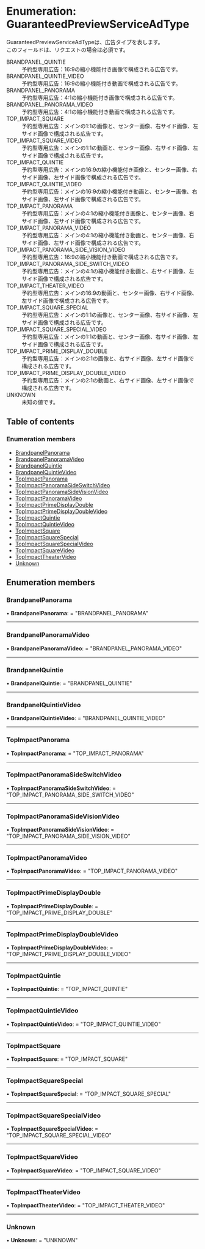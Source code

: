 # Enumeration: GuaranteedPreviewServiceAdType


<div lang=\"ja\"> GuaranteedPreviewServiceAdTypeは、広告タイプを表します。<br> このフィールドは、リクエストの場合は必須です。 </div>  <dl class=term>   <dt class=\"term__item\">BRANDPANEL_QUINTIE</dt>   <dd class=\"term__desc\"><span lang=\"ja\">予約型専用広告：16:9の縮小機能付き画像で構成される広告です。</span></dd>   <dt class=\"term__item\">BRANDPANEL_QUINTIE_VIDEO</dt>   <dd class=\"term__desc\"><span lang=\"ja\">予約型専用広告：16:9の縮小機能付き動画で構成される広告です。</span></dd>   <dt class=\"term__item\">BRANDPANEL_PANORAMA</dt>   <dd class=\"term__desc\"><span lang=\"ja\">予約型専用広告：4:1の縮小機能付き画像で構成される広告です。</span></dd>   <dt class=\"term__item\">BRANDPANEL_PANORAMA_VIDEO</dt>   <dd class=\"term__desc\"><span lang=\"ja\">予約型専用広告：4:1の縮小機能付き動画で構成される広告です。</span></dd>   <dt class=\"term__item\">TOP_IMPACT_SQUARE</dt>   <dd class=\"term__desc\"><span lang=\"ja\">予約型専用広告：メインの1:1の画像と、センター画像、右サイド画像、左サイド画像で構成される広告です。</span></dd>   <dt class=\"term__item\">TOP_IMPACT_SQUARE_VIDEO</dt>   <dd class=\"term__desc\"><span lang=\"ja\">予約型専用広告：メインの1:1の動画と、センター画像、右サイド画像、左サイド画像で構成される広告です。</span></dd>   <dt class=\"term__item\">TOP_IMPACT_QUINTIE</dt>   <dd class=\"term__desc\"><span lang=\"ja\">予約型専用広告：メインの16:9の縮小機能付き画像と、センター画像、右サイド画像、左サイド画像で構成される広告です。</span></dd>   <dt class=\"term__item\">TOP_IMPACT_QUINTIE_VIDEO</dt>   <dd class=\"term__desc\"><span lang=\"ja\">予約型専用広告：メインの16:9の縮小機能付き動画と、センター画像、右サイド画像、左サイド画像で構成される広告です。</span></dd>   <dt class=\"term__item\">TOP_IMPACT_PANORAMA</dt>   <dd class=\"term__desc\"><span lang=\"ja\">予約型専用広告：メインの4:1の縮小機能付き画像と、センター画像、右サイド画像、左サイド画像で構成される広告です。</span></dd>   <dt class=\"term__item\">TOP_IMPACT_PANORAMA_VIDEO</dt>   <dd class=\"term__desc\"><span lang=\"ja\">予約型専用広告：メインの4:1の縮小機能付き動画と、センター画像、右サイド画像、左サイド画像で構成される広告です。</span></dd>   <dt class=\"term__item\">TOP_IMPACT_PANORAMA_SIDE_VISION_VIDEO</dt>   <dd class=\"term__desc\"><span lang=\"ja\">予約型専用広告：16:9の縮小機能付き動画で構成される広告です。</span></dd>   <dt class=\"term__item\">TOP_IMPACT_PANORAMA_SIDE_SWITCH_VIDEO</dt>   <dd class=\"term__desc\"><span lang=\"ja\">予約型専用広告：メインの4:1の縮小機能付き動画と、右サイド画像、左サイド画像で構成される広告です。</span></dd>   <dt class=\"term__item\">TOP_IMPACT_THEATER_VIDEO</dt>   <dd class=\"term__desc\"><span lang=\"ja\">予約型専用広告：メインの16:9の動画と、センター画像、右サイド画像、左サイド画像で構成される広告です。</span></dd>   <dt class=\"term__item\">TOP_IMPACT_SQUARE_SPECIAL</dt>   <dd class=\"term__desc\"><span lang=\"ja\">予約型専用広告：メインの1:1の画像と、センター画像、右サイド画像、左サイド画像で構成される広告です。</span></dd>   <dt class=\"term__item\">TOP_IMPACT_SQUARE_SPECIAL_VIDEO</dt>   <dd class=\"term__desc\"><span lang=\"ja\">予約型専用広告：メインの1:1の動画と、センター画像、右サイド画像、左サイド画像で構成される広告です。</span></dd>   <dt class=\"term__item\">TOP_IMPACT_PRIME_DISPLAY_DOUBLE</dt>   <dd class=\"term__desc\"><span lang=\"ja\">予約型専用広告：メインの2:1の画像と、右サイド画像、左サイド画像で構成される広告です。</span></dd>   <dt class=\"term__item\">TOP_IMPACT_PRIME_DISPLAY_DOUBLE_VIDEO</dt>   <dd class=\"term__desc\"><span lang=\"ja\">予約型専用広告：メインの2:1の動画と、右サイド画像、左サイド画像で構成される広告です。</span></dd>   <dt class=\"term__item\">UNKNOWN</dt>   <dd class=\"term__desc\"><span lang=\"ja\">未知の値です。</span></dd> </dl>

## Table of contents

### Enumeration members

- [BrandpanelPanorama](guaranteedpreviewserviceadtype.md#brandpanelpanorama)
- [BrandpanelPanoramaVideo](guaranteedpreviewserviceadtype.md#brandpanelpanoramavideo)
- [BrandpanelQuintie](guaranteedpreviewserviceadtype.md#brandpanelquintie)
- [BrandpanelQuintieVideo](guaranteedpreviewserviceadtype.md#brandpanelquintievideo)
- [TopImpactPanorama](guaranteedpreviewserviceadtype.md#topimpactpanorama)
- [TopImpactPanoramaSideSwitchVideo](guaranteedpreviewserviceadtype.md#topimpactpanoramasideswitchvideo)
- [TopImpactPanoramaSideVisionVideo](guaranteedpreviewserviceadtype.md#topimpactpanoramasidevisionvideo)
- [TopImpactPanoramaVideo](guaranteedpreviewserviceadtype.md#topimpactpanoramavideo)
- [TopImpactPrimeDisplayDouble](guaranteedpreviewserviceadtype.md#topimpactprimedisplaydouble)
- [TopImpactPrimeDisplayDoubleVideo](guaranteedpreviewserviceadtype.md#topimpactprimedisplaydoublevideo)
- [TopImpactQuintie](guaranteedpreviewserviceadtype.md#topimpactquintie)
- [TopImpactQuintieVideo](guaranteedpreviewserviceadtype.md#topimpactquintievideo)
- [TopImpactSquare](guaranteedpreviewserviceadtype.md#topimpactsquare)
- [TopImpactSquareSpecial](guaranteedpreviewserviceadtype.md#topimpactsquarespecial)
- [TopImpactSquareSpecialVideo](guaranteedpreviewserviceadtype.md#topimpactsquarespecialvideo)
- [TopImpactSquareVideo](guaranteedpreviewserviceadtype.md#topimpactsquarevideo)
- [TopImpactTheaterVideo](guaranteedpreviewserviceadtype.md#topimpacttheatervideo)
- [Unknown](guaranteedpreviewserviceadtype.md#unknown)

## Enumeration members

### BrandpanelPanorama

• **BrandpanelPanorama**: = "BRANDPANEL\_PANORAMA"

___

### BrandpanelPanoramaVideo

• **BrandpanelPanoramaVideo**: = "BRANDPANEL\_PANORAMA\_VIDEO"

___

### BrandpanelQuintie

• **BrandpanelQuintie**: = "BRANDPANEL\_QUINTIE"

___

### BrandpanelQuintieVideo

• **BrandpanelQuintieVideo**: = "BRANDPANEL\_QUINTIE\_VIDEO"

___

### TopImpactPanorama

• **TopImpactPanorama**: = "TOP\_IMPACT\_PANORAMA"

___

### TopImpactPanoramaSideSwitchVideo

• **TopImpactPanoramaSideSwitchVideo**: = "TOP\_IMPACT\_PANORAMA\_SIDE\_SWITCH\_VIDEO"

___

### TopImpactPanoramaSideVisionVideo

• **TopImpactPanoramaSideVisionVideo**: = "TOP\_IMPACT\_PANORAMA\_SIDE\_VISION\_VIDEO"

___

### TopImpactPanoramaVideo

• **TopImpactPanoramaVideo**: = "TOP\_IMPACT\_PANORAMA\_VIDEO"

___

### TopImpactPrimeDisplayDouble

• **TopImpactPrimeDisplayDouble**: = "TOP\_IMPACT\_PRIME\_DISPLAY\_DOUBLE"

___

### TopImpactPrimeDisplayDoubleVideo

• **TopImpactPrimeDisplayDoubleVideo**: = "TOP\_IMPACT\_PRIME\_DISPLAY\_DOUBLE\_VIDEO"

___

### TopImpactQuintie

• **TopImpactQuintie**: = "TOP\_IMPACT\_QUINTIE"

___

### TopImpactQuintieVideo

• **TopImpactQuintieVideo**: = "TOP\_IMPACT\_QUINTIE\_VIDEO"

___

### TopImpactSquare

• **TopImpactSquare**: = "TOP\_IMPACT\_SQUARE"

___

### TopImpactSquareSpecial

• **TopImpactSquareSpecial**: = "TOP\_IMPACT\_SQUARE\_SPECIAL"

___

### TopImpactSquareSpecialVideo

• **TopImpactSquareSpecialVideo**: = "TOP\_IMPACT\_SQUARE\_SPECIAL\_VIDEO"

___

### TopImpactSquareVideo

• **TopImpactSquareVideo**: = "TOP\_IMPACT\_SQUARE\_VIDEO"

___

### TopImpactTheaterVideo

• **TopImpactTheaterVideo**: = "TOP\_IMPACT\_THEATER\_VIDEO"

___

### Unknown

• **Unknown**: = "UNKNOWN"
